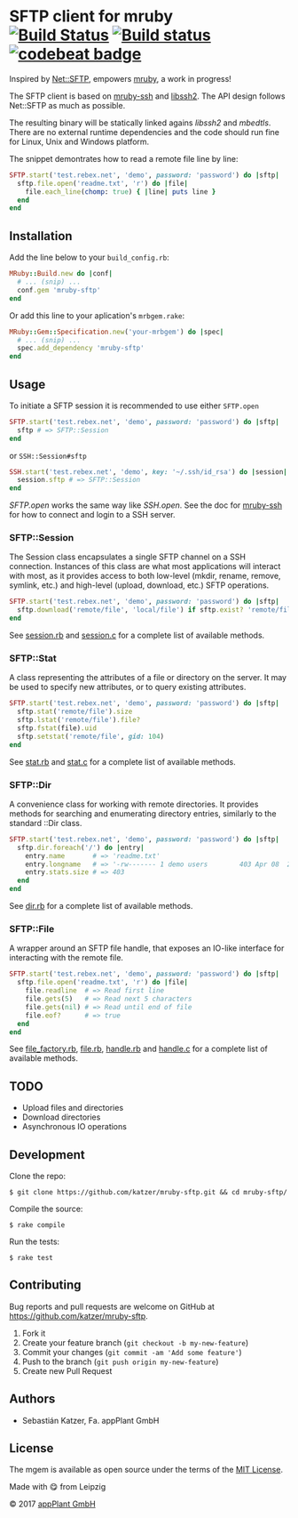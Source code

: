 # SFTP client for mruby <br> [![Build Status](https://travis-ci.org/katzer/mruby-sftp.svg?branch=master)](https://travis-ci.org/katzer/mruby-sftp) [![Build status](https://ci.appveyor.com/api/projects/status/pggp2jp2287ogqjm/branch/master?svg=true)](https://ci.appveyor.com/project/katzer/mruby-sftp/branch/master) [![codebeat badge](https://codebeat.co/badges/6314e973-d325-4366-a227-48e2023db7c2)](https://codebeat.co/projects/github-com-katzer-mruby-sftp-master)

Inspired by [Net::SFTP][net_sftp], empowers [mruby][mruby], a work in progress!

The SFTP client is based on [mruby-ssh][mruby_ssh] and [libssh2][libssh2]. The API design follows Net::SFTP as much as possible.

The resulting binary will be statically linked agains _libssh2_ and _mbedtls_. There are no external runtime dependencies and the code should run fine for Linux, Unix and Windows platform.

The snippet demontrates how to read a remote file line by line:

```ruby
SFTP.start('test.rebex.net', 'demo', password: 'password') do |sftp|
  sftp.file.open('readme.txt', 'r') do |file|
    file.each_line(chomp: true) { |line| puts line }
  end
end
```

## Installation

Add the line below to your `build_config.rb`:

```ruby
MRuby::Build.new do |conf|
  # ... (snip) ...
  conf.gem 'mruby-sftp'
end
```

Or add this line to your aplication's `mrbgem.rake`:

```ruby
MRuby::Gem::Specification.new('your-mrbgem') do |spec|
  # ... (snip) ...
  spec.add_dependency 'mruby-sftp'
end
```

## Usage

To initiate a SFTP session it is recommended to use either `SFTP.open`

```ruby
SFTP.start('test.rebex.net', 'demo', password: 'password') do |sftp|
  sftp # => SFTP::Session
end
```

or `SSH::Session#sftp`

```ruby
SSH.start('test.rebex.net', 'demo', key: '~/.ssh/id_rsa') do |session|
  session.sftp # => SFTP::Session
end
```

_SFTP.open_ works the same way like _SSH.open_. See the doc for [mruby-ssh][mruby_ssh] for how to connect and login to a SSH server.

### SFTP::Session

The Session class encapsulates a single SFTP channel on a SSH connection. Instances of this class are what most applications will interact with most, as it provides access to both low-level (mkdir, rename, remove, symlink, etc.) and high-level (upload, download, etc.) SFTP operations.

```ruby
SFTP.start('test.rebex.net', 'demo', password: 'password') do |sftp|
  sftp.download('remote/file', 'local/file') if sftp.exist? 'remote/file'
end
```

See [session.rb](mrblib/sftp/session.rb) and [session.c](src/session.c) for a complete list of available methods.

### SFTP::Stat

A class representing the attributes of a file or directory on the server. It may be used to specify new attributes, or to query existing attributes.

```ruby
SFTP.start('test.rebex.net', 'demo', password: 'password') do |sftp|
  sftp.stat('remote/file').size
  sftp.lstat('remote/file').file?
  sftp.fstat(file).uid
  sftp.setstat('remote/file', gid: 104)
end
```

See [stat.rb](mrblib/sftp/stat.rb) and [stat.c](src/stat.c) for a complete list of available methods.

### SFTP::Dir

A convenience class for working with remote directories. It provides methods for searching and enumerating directory entries, similarly to the standard ::Dir class.

```ruby
SFTP.start('test.rebex.net', 'demo', password: 'password') do |sftp|
  sftp.dir.foreach('/') do |entry|
    entry.name       # => 'readme.txt'
    entry.longname   # => '-rw------- 1 demo users        403 Apr 08  2014 readme.txt'
    entry.stats.size # => 403
  end
end
```

See [dir.rb](mrblib/sftp/dir.rb) for a complete list of available methods.

### SFTP::File

A wrapper around an SFTP file handle, that exposes an IO-like interface for interacting with the remote file.

```ruby
SFTP.start('test.rebex.net', 'demo', password: 'password') do |sftp|
  sftp.file.open('readme.txt', 'r') do |file|
    file.readline  # => Read first line
    file.gets(5)   # => Read next 5 characters
    file.gets(nil) # => Read until end of file
    file.eof?      # => true
  end
end
```

See [file_factory.rb](mrblib/sftp/file_factory.rb), [file.rb](mrblib/sftp/file.rb), [handle.rb](mrblib/sftp/handle.rb) and [handle.c](src/handle.c) for a complete list of available methods.


## TODO

- Upload files and directories
- Download directories
- Asynchronous IO operations

## Development

Clone the repo:
    
    $ git clone https://github.com/katzer/mruby-sftp.git && cd mruby-sftp/

Compile the source:

    $ rake compile

Run the tests:

    $ rake test

## Contributing

Bug reports and pull requests are welcome on GitHub at https://github.com/katzer/mruby-sftp.

1. Fork it
2. Create your feature branch (`git checkout -b my-new-feature`)
3. Commit your changes (`git commit -am 'Add some feature'`)
4. Push to the branch (`git push origin my-new-feature`)
5. Create new Pull Request

## Authors

- Sebastián Katzer, Fa. appPlant GmbH

## License

The mgem is available as open source under the terms of the [MIT License][license].

Made with :yum: from Leipzig

© 2017 [appPlant GmbH][appplant]

[mruby]: https://github.com/mruby/mruby
[net_sftp]: https://github.com/net-ssh/net-sftp
[mruby_ssh]: https://github.com/katzer/mruby-ssh
[libssh2]: https://www.libssh2.org
[license]: http://opensource.org/licenses/MIT
[appplant]: www.appplant.de
